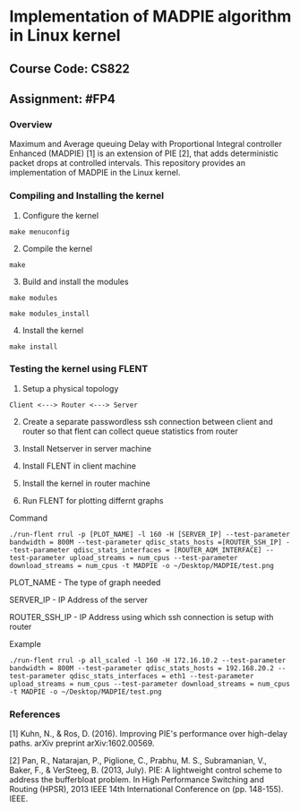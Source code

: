 # Implementation of MADPIE algorithm in Linux kernel

## Course Code: CS822

## Assignment: #FP4

### Overview 

Maximum and Average queuing Delay with Proportional Integral controller Enhanced (MADPIE) [1] is an extension of PIE [2], that adds deterministic packet drops at controlled intervals. This repository provides an implementation of MADPIE in the Linux kernel.

### Compiling and Installing the kernel

1. Configure the kernel

`make menuconfig`

2. Compile the kernel

`make`

3. Build and install the modules

`make modules`

`make modules_install`

4. Install the kernel

`make install`

### Testing the kernel using FLENT

1. Setup a physical topology 

`Client <---> Router <---> Server`

2. Create a separate passwordless ssh connection between client and router so that flent can collect queue statistics from router

3. Install Netserver in server machine

4. Install FLENT in client machine

5. Install the kernel in router machine

6. Run FLENT for plotting differnt graphs 

Command

`./run-flent rrul -p [PLOT_NAME] -l 160 -H [SERVER_IP] --test-parameter bandwidth = 800M --test-parameter qdisc_stats_hosts =[ROUTER_SSH_IP] --test-parameter qdisc_stats_interfaces = [ROUTER_AQM_INTERFACE] --test-parameter upload_streams = num_cpus --test-parameter download_streams = num_cpus -t MADPIE -o ~/Desktop/MADPIE/test.png`

PLOT_NAME - The type of graph needed

SERVER_IP - IP Address of the server

ROUTER_SSH_IP - IP Address using which ssh connection is setup with router 

Example

`./run-flent rrul -p all_scaled -l 160 -H 172.16.10.2 --test-parameter bandwidth = 800M --test-parameter qdisc_stats_hosts = 192.168.20.2 --test-parameter qdisc_stats_interfaces = eth1 --test-parameter upload_streams = num_cpus --test-parameter download_streams = num_cpus -t MADPIE -o ~/Desktop/MADPIE/test.png`

### References

[1] Kuhn, N., & Ros, D. (2016). Improving PIE's performance over high-delay paths. arXiv preprint arXiv:1602.00569.

[2] Pan, R., Natarajan, P., Piglione, C., Prabhu, M. S., Subramanian, V., Baker, F., & VerSteeg, B. (2013, July). PIE: A lightweight control scheme to address the bufferbloat problem. In High Performance Switching and Routing (HPSR), 2013 IEEE 14th International Conference on (pp. 148-155). IEEE.
